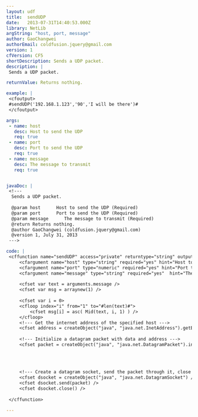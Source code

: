 ```yaml
---
layout: udf
title:  sendUDP
date:   2013-07-31T14:40:53.000Z
library: NetLib
argString: "host, port, message"
author: GaoChangwei
authorEmail: coldfusion.jquery@gmail.com
version: 1
cfVersion: CF5
shortDescription: Sends a UDP packet.
description: |
 Sends a UDP packet.

returnValue: Returns nothing.

example: |
 <cfoutput>
 #sendUDP('192.168.1.123','90','I will be there')#
 </cfoutput>

args:
 - name: host
   desc: Host to send the UDP
   req: true
 - name: port
   desc: Port to send the UDP
   req: true
 - name: message
   desc: The message to transmit
   req: true


javaDoc: |
 <!---
  Sends a UDP packet.
  
  @param host      Host to send the UDP (Required)
  @param port      Port to send the UDP (Required)
  @param message      The message to transmit (Required)
  @return Returns nothing. 
  @author GaoChangwei (coldfusion.jquery@gmail.com) 
  @version 1, July 31, 2013 
 --->

code: |
 <cffunction name="sendUDP" access="private" returntype="string" output="false">
     <cfargument name="host" type="string" required="yes" hint="Host to send the UDP">
     <cfargument name="port" type="numeric" required="yes" hint="Port to send the UDP">
     <cfargument name="message" type="string" required="yes"  hint="The message to transmit">
 
     <cfset var text = arguments.message />
     <cfset var msg = arraynew(1) />
     
     <cfset var i = 0>
     <cfloop index="i" from="1" to="#len(text)#">
         <cfset msg[i] = asc( Mid(text, i, 1) ) />
     </cfloop>
     <!--- Get the internet address of the specified host --->
     <cfset address = createObject("java", "java.net.InetAddress").getByName(arguments.host) />
     
     <!--- Initialize a datagram packet with data and address --->
     <cfset packet = createObject("java", "java.net.DatagramPacket").init( javacast("byte[]",msg), 
                                                                           javacast("int",arrayLen(msg)), 
                                                                           address, 
                                                                           javacast("int",arguments.port)) />
                                                                           
     <!--- Create a datagram socket, send the packet through it, close it. --->
     <cfset dsocket = createObject("java", "java.net.DatagramSocket") />    
     <cfset dsocket.send(packet) />
     <cfset dsocket.close() />
 
 </cffunction>

---
```


